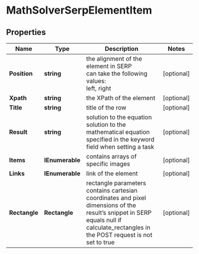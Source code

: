 # MathSolverSerpElementItem


## Properties

| Name | Type | Description | Notes |
|------------ | ------------- | ------------- | -------------|
**Position** | **string** | the alignment of the element in SERP<br>can take the following values:<br>left, right |[optional]|
**Xpath** | **string** | the XPath of the element |[optional]|
**Title** | **string** | title of the row |[optional]|
**Result** | **string** | solution to the equation<br>solution to the mathematical equation specified in the keyword field when setting a task |[optional]|
**Items** | **IEnumerable<MathSolverElement>** | contains arrays of specific images |[optional]|
**Links** | **IEnumerable<LinkElement>** | link of the element |[optional]|
**Rectangle** | **Rectangle** | rectangle parameters<br>contains cartesian coordinates and pixel dimensions of the result’s snippet in SERP<br>equals null if calculate_rectangles in the POST request is not set to true |[optional]|